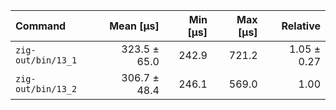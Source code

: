 | Command | Mean [µs] | Min [µs] | Max [µs] | Relative |
|:---|---:|---:|---:|---:|
| `zig-out/bin/13_1` | 323.5 ± 65.0 | 242.9 | 721.2 | 1.05 ± 0.27 |
| `zig-out/bin/13_2` | 306.7 ± 48.4 | 246.1 | 569.0 | 1.00 |
